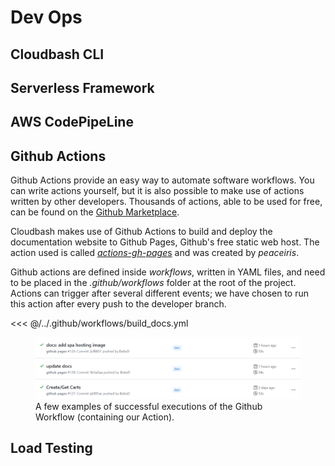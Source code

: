 # Dev Ops
## Cloudbash CLI
## Serverless Framework
## AWS CodePipeLine
## Github Actions
Github Actions provide an easy way to automate software workflows. You can write actions yourself, but it is also possible to make use of actions written by other developers. Thousands of actions, able to be used for free, can be found on the [Github Marketplace](https://github.com/marketplace?type=actions).

Cloudbash makes use of Github Actions to build and deploy the documentation website to Github Pages, Github's free static web host. The action used is called [*actions-gh-page*s](https://github.com/peaceiris/actions-gh-pages) and was created by *peaceiris*.

Github actions are defined inside *workflows*, written in YAML files, and need to be placed in the *.github/workflows* folder at the root of the project. Actions can trigger after several different events; we have chosen to run this action after every push to the developer branch.


<<< @/../.github/workflows/build_docs.yml


<figure>
  <img src='../../assets/images/github_actions.png'>
  <figcaption>A few examples of successful executions of the Github Workflow (containing our Action).</figcaption>
</figure>

## Load Testing
